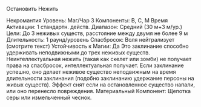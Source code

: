 
Остановить Нежить

Некромантия
Уровень: Маг/Чар 3
Компоненты: В, С, М
Время Активации: 1 стандартн. действ.
Диапазон: Средний (30 м+3 м/ур.)
Цели: До 3 неживых существ,
расстояние между двумя не более 9 м
Длительность: 1 раунд/уровень
Спасбросок: Воля нейтрализует
(смотрите текст)
Устойчивость к Магии: Да
Это заклинание способно удерживать
неподвижными до трех неживых существ. Неинтеллектуальная нежить (такая как скелет или зомби) не получает
права на спасбросок, интеллектуальная
получает. Если заклинание успешно,
оно делает неживое существо неподвижным на время длительности заклинания (подобно заклинанию удержание
персоны на живых существ). Эффект
снят если на остановленное существо
напали, или оно перенесло повреждения.
Материальный Компонент: Щепотка серы или измельченный чеснок.